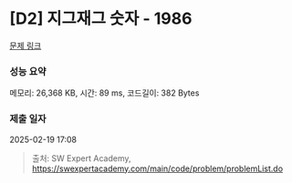 # [D2] 지그재그 숫자 - 1986 

[문제 링크](https://swexpertacademy.com/main/code/problem/problemDetail.do?contestProbId=AV5PxmBqAe8DFAUq) 

### 성능 요약

메모리: 26,368 KB, 시간: 89 ms, 코드길이: 382 Bytes

### 제출 일자

2025-02-19 17:08



> 출처: SW Expert Academy, https://swexpertacademy.com/main/code/problem/problemList.do